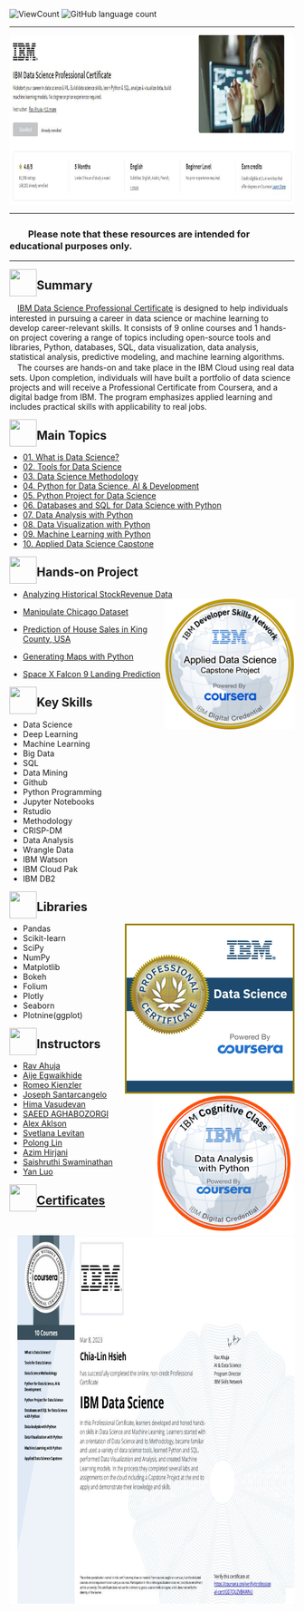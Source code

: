 ![ViewCount](https://views.whatilearened.today/views/github/ChiaLinz/IBM_Data_Science_Professional_Certificate.svg?cache=remove)
![GitHub language count](https://img.shields.io/github/languages/count/ChiaLinz/IBM_Data_Science_Professional_Certificate?style=flat)
_________________
   <a href="https://www.coursera.org/professional-certificates/ibm-data-science"><img src="https://github.com/ChiaLinz/IBM_Data_Science_Professional_Certificate/blob/main/11.%20Certificates/IBM%20DS.JPG" align="center" height="300" ></a>   

    
 _________________
### 　&#8194;&#8194;Please note that these resources are intended for educational purposes only. <br />
 _________________

  

  
<a href="url"><img src="https://user-images.githubusercontent.com/93101704/223903588-fd196e4b-c840-495a-9207-b79ca5874349.png" align="left" height="48" width="48" ></a>
## Summary


 　[IBM Data Science Professional Certificate](https://www.coursera.org/professional-certificates/ibm-data-science) is designed to help individuals interested in pursuing a career in data science or machine learning to develop career-relevant skills. It consists of 9 online courses and 1 hands-on project covering a range of topics including open-source tools and libraries, Python, databases, SQL, data visualization, data analysis, statistical analysis, predictive modeling, and machine learning algorithms.
 　The courses are hands-on and take place in the IBM Cloud using real data sets. Upon completion, individuals will have built a portfolio of data science projects and will receive a Professional Certificate from Coursera, and a digital badge from IBM. The program emphasizes applied learning and includes practical skills with applicability to real jobs.

 <a href="url"><img src="https://user-images.githubusercontent.com/93101704/222638742-f320726e-c9e3-4d19-a293-73edda6c7932.png" align="left" height="48" width="48" ></a>
##  Main Topics 
  * [01. What is Data Science?](https://github.com/ChiaLinz/IBM_Data_Science_Professional_Certificate/tree/main/01.%20%20What%20is%20Data%20Science%3F)
  * [02. Tools for Data Science](https://github.com/ChiaLinz/IBM_Data_Science_Professional_Certificate/tree/main/02.%20Tools%20for%20Data%20Science)
  * [03. Data Science Methodology](https://github.com/ChiaLinz/IBM_Data_Science_Professional_Certificate/tree/main/03.%20%20Data%20Science%20Methodology)
  * [04. Python for Data Science, AI & Development](https://github.com/ChiaLinz/IBM_Data_Science_Professional_Certificate/tree/main/04.%20%20Python%20for%20Data%20Science%2C%20AI%20%26%20Development)
  * [05. Python Project for Data Science](https://github.com/ChiaLinz/IBM_Data_Science_Professional_Certificate/tree/main/05.%20%20Python%20Project%20for%20Data%20Science)
  * [06. Databases and SQL for Data Science with Python](https://github.com/ChiaLinz/IBM_Data_Science_Professional_Certificate/tree/main/06.%20%20Databases%20and%20SQL%20for%20Data%20Science%20with%20Python)
  * [07. Data Analysis with Python](https://github.com/ChiaLinz/IBM_Data_Science_Professional_Certificate/tree/main/07.%20%20Data%20Analysis%20with%20Python)
  * [08. Data Visualization with Python](https://github.com/ChiaLinz/IBM_Data_Science_Professional_Certificate/tree/main/08.%20%20Data%20Visualization%20with%20Python)
  * [09. Machine Learning with Python](https://github.com/ChiaLinz/IBM_Data_Science_Professional_Certificate/tree/main/09.%20%20Machine%20Learning%20with%20Python)
  * [10. Applied Data Science Capstone](https://github.com/ChiaLinz/IBM_Data_Science_Professional_Certificate/tree/main/10.%20Applied%20Data%20Science%20Capstone)

 
<a href="url"><img src="https://user-images.githubusercontent.com/93101704/224516359-7fb04da1-1521-4b0f-95be-e6af5adace81.png" align="left" height="48" width="48" ></a> 
##  Hands-on Project 

  * [Analyzing Historical StockRevenue Data](https://github.com/ChiaLinz/IBM_Data_Science_Professional_Certificate/blob/main/05.%20%20Python%20Project%20for%20Data%20Science/readme.md#hands-on-project---analyzing-historical-stockrevenue-data)  <a href="https://www.credly.com/badges/bac2201a-5510-4898-8a2c-a5c9a46e42ce/public_url"><img src="https://github.com/ChiaLinz/IBM_Data_Science_Professional_Certificate/blob/main/10.%20Applied%20Data%20Science%20Capstone/IBM%20Badge%2010%20Applied%20Data%20Science%20Capstone.png" align="right" height="230" ></a>   

  * [Manipulate Chicago Dataset](https://github.com/ChiaLinz/IBM_Data_Science_Professional_Certificate/blob/main/06.%20%20Databases%20and%20SQL%20for%20Data%20Science%20with%20Python/readme.md#hands-on-project---manipulate-chicago-dataset)
  * [Prediction of House Sales in King County, USA](https://github.com/ChiaLinz/IBM_Data_Science_Professional_Certificate/blob/main/07.%20%20Data%20Analysis%20with%20Python/readme.md#hands-on-project---prediction-of-house-sales-in-king-county-usa)
  * [Generating Maps with Python](https://github.com/ChiaLinz/IBM_Data_Science_Professional_Certificate/blob/main/08.%20%20Data%20Visualization%20with%20Python/readme.md#hands-on-project---generating-maps-with-python)
  * [Space X Falcon 9 Landing Prediction](https://github.com/ChiaLinz/IBM_Data_Science_Professional_Certificate/blob/main/10.%20Applied%20Data%20Science%20Capstone/readme.md#hands-on-project---space-x-falcon-9-landing-prediction)

 
 <a href="url"><img src="https://user-images.githubusercontent.com/93101704/222638910-af998087-8417-4102-be5b-6cf3c0945f51.png" align="left" height="48" width="48" ></a>
##  Key Skills 
  * Data Science  
  * Deep Learning
  * Machine Learning
  * Big Data
  * SQL
  * Data Mining
  * Github
  * Python Programming
  * Jupyter Notebooks  
  * Rstudio 
  * Methodology
  * CRISP-DM
  * Data Analysis
  * Wrangle Data
  * IBM Watson 
  * IBM Cloud Pak
  * IBM DB2
  
 <a href="url"><img src="https://user-images.githubusercontent.com/93101704/224536178-f5286edf-1a04-4a45-87b7-b171e5a31b11.png" align="left" height="48" width="48" ></a>
## Libraries
  * Pandas   <a href="https://www.credly.com/badges/93b926db-1b63-4a14-90d2-c4aa7c73eaec/public_url"><img src="https://github.com/ChiaLinz/IBM_Data_Science_Professional_Certificate/blob/main/11.%20Certificates/IBM%20Data%20Science%20Badge.png" align="right" height="300" ></a>   
  * Scikit-learn 
  * SciPy
  * NumPy
  * Matplotlib 
  * Bokeh
  * Folium
  * Plotly
  * Seaborn
  * Plotnine(ggplot)


<a href="url"><img src="https://user-images.githubusercontent.com/93101704/224537188-631ba5ca-e4a2-4862-8c27-68cc9031c3f8.png" align="left" height="48" width="48" ></a>
## Instructors
   * [Rav Ahuja](https://www.coursera.org/instructor/ravahuja)  
   * [Aije Egwaikhide](https://www.coursera.org/instructor/aije-egwaikhide)
   * [Romeo Kienzler](https://www.coursera.org/instructor/romeo-kienzler)  <a href="https://www.credly.com/badges/976ad512-4811-4455-b0e7-5594c61355ab/public_url"><img src="https://github.com/ChiaLinz/IBM_Data_Science_Professional_Certificate/blob/main/07.%20%20Data%20Analysis%20with%20Python/IBM%20Badge%2007%20Data%20Analysis%20with%20Python.png" align="right" height="250" ></a>   
   * [Joseph Santarcangelo](https://www.coursera.org/instructor/~28511493)
   * [Hima Vasudevan](https://www.coursera.org/instructor/~32077782) 
   * [SAEED AGHABOZORGI](https://www.coursera.org/instructor/saeed)
   * [Alex Aklson](https://www.coursera.org/instructor/alexaklson)
   * [Svetlana Levitan](https://www.coursera.org/instructor/svetlana-levitan)
   * [Polong Lin](https://www.coursera.org/instructor/polong-lin)
   * [Azim Hirjani](https://www.coursera.org/instructor/~48839382)
   * [Saishruthi Swaminathan](https://www.coursera.org/instructor/saishruthi-tn)
   * [Yan Luo](https://www.coursera.org/instructor/yanluo)

<a href="url"><img src="https://user-images.githubusercontent.com/93101704/222639172-776dc817-d4a7-438b-bc7b-3b29c5d61f3a.png" align="left" height="48" width="48" ></a>   
 ##  [Certificates](https://github.com/ChiaLinz/IBM_Data_Science_Professional_Certificate/tree/main/11.%20Certificates)
 
   <a href="https://www.coursera.org/account/accomplishments/specialization/certificate/GD7QUZVBAWNU"><img src="https://github.com/ChiaLinz/IBM_Data_Science_Professional_Certificate/blob/main/11.%20Certificates/IBM%20Data%20Science%20Certificate.JPG" align="center" height="650" ></a>   


